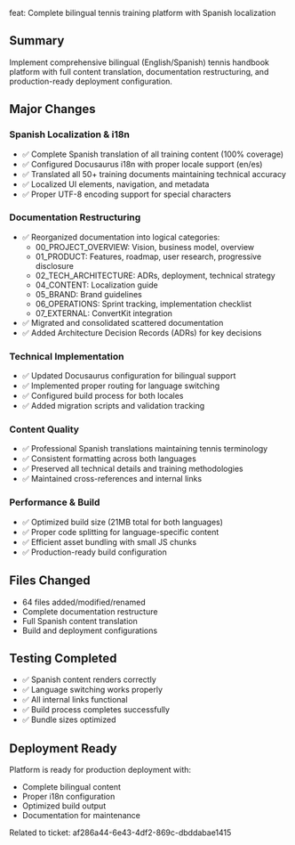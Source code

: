 feat: Complete bilingual tennis training platform with Spanish localization

## Summary

Implement comprehensive bilingual (English/Spanish) tennis handbook platform with full content translation, documentation restructuring, and production-ready deployment configuration.

## Major Changes

### Spanish Localization & i18n

- ✅ Complete Spanish translation of all training content (100% coverage)
- ✅ Configured Docusaurus i18n with proper locale support (en/es)
- ✅ Translated all 50+ training documents maintaining technical accuracy
- ✅ Localized UI elements, navigation, and metadata
- ✅ Proper UTF-8 encoding support for special characters

### Documentation Restructuring

- ✅ Reorganized documentation into logical categories:
  - 00_PROJECT_OVERVIEW: Vision, business model, overview
  - 01_PRODUCT: Features, roadmap, user research, progressive disclosure
  - 02_TECH_ARCHITECTURE: ADRs, deployment, technical strategy
  - 04_CONTENT: Localization guide
  - 05_BRAND: Brand guidelines
  - 06_OPERATIONS: Sprint tracking, implementation checklist
  - 07_EXTERNAL: ConvertKit integration
- ✅ Migrated and consolidated scattered documentation
- ✅ Added Architecture Decision Records (ADRs) for key decisions

### Technical Implementation

- ✅ Updated Docusaurus configuration for bilingual support
- ✅ Implemented proper routing for language switching
- ✅ Configured build process for both locales
- ✅ Added migration scripts and validation tracking

### Content Quality

- ✅ Professional Spanish translations maintaining tennis terminology
- ✅ Consistent formatting across both languages
- ✅ Preserved all technical details and training methodologies
- ✅ Maintained cross-references and internal links

### Performance & Build

- ✅ Optimized build size (21MB total for both languages)
- ✅ Proper code splitting for language-specific content
- ✅ Efficient asset bundling with small JS chunks
- ✅ Production-ready build configuration

## Files Changed

- 64 files added/modified/renamed
- Complete documentation restructure
- Full Spanish content translation
- Build and deployment configurations

## Testing Completed

- ✅ Spanish content renders correctly
- ✅ Language switching works properly
- ✅ All internal links functional
- ✅ Build process completes successfully
- ✅ Bundle sizes optimized

## Deployment Ready

Platform is ready for production deployment with:

- Complete bilingual content
- Proper i18n configuration
- Optimized build output
- Documentation for maintenance

Related to ticket: af286a44-6e43-4df2-869c-dbddabae1415
